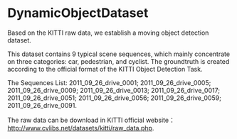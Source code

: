 # DynamicObjectDataset
Based on the KITTI raw data, we establish a moving object detection dataset.

This dataset contains 9 typical scene sequences, which mainly concentrate on three categories: car, pedestrian, and cyclist. The groundtruth is created according to the official format of the KITTI Object Detection Task.

The Sequences List:
2011_09_26_drive_0001;
2011_09_26_drive_0005;
2011_09_26_drive_0009;
2011_09_26_drive_0013;
2011_09_26_drive_0017;
2011_09_26_drive_0051;
2011_09_26_drive_0056;
2011_09_26_drive_0059;
2011_09_26_drive_0091.

The raw data can be download in KITTI official website： http://www.cvlibs.net/datasets/kitti/raw_data.php.
